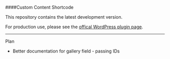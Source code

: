 ####Custom Content Shortcode

This repository contains the latest development version.

For production use, please see the [offical WordPress plugin page](https://wordpress.org/plugins/custom-content-shortcode/).

---

Plan

- Better documentation for gallery field - passing IDs

